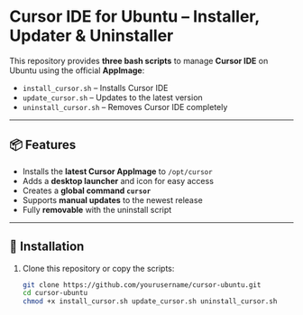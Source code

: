 # Cursor IDE for Ubuntu – Installer, Updater & Uninstaller

This repository provides **three bash scripts** to manage **Cursor IDE** on Ubuntu using the official **AppImage**:

- `install_cursor.sh` – Installs Cursor IDE  
- `update_cursor.sh` – Updates to the latest version  
- `uninstall_cursor.sh` – Removes Cursor IDE completely  

---

## 📦 Features

- Installs the **latest Cursor AppImage** to `/opt/cursor`
- Adds a **desktop launcher** and icon for easy access
- Creates a **global command `cursor`**
- Supports **manual updates** to the newest release
- Fully **removable** with the uninstall script

---

## 🔹 Installation

1. Clone this repository or copy the scripts:

   ```bash
   git clone https://github.com/yourusername/cursor-ubuntu.git
   cd cursor-ubuntu
   chmod +x install_cursor.sh update_cursor.sh uninstall_cursor.sh
